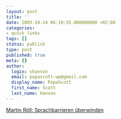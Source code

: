 ```yaml
---
layout: post
title: ''
date: 2003-10-24 06:10:55.000000000 +02:00
categories:
- quick links
tags: []
status: publish
type: post
published: true
meta: {}
author:
  login: shanson
  email: papascott-wp@gmail.com
  display_name: PapaScott
  first_name: Scott
  last_name: Hanson
---
```

<p><a title="Translating not just words, but ideas" href="http://www.roell.net/weblog/archiv/2003/10/24/sprachbarrieren_ueberwinden.shtml">Martin Röll: Sprachbarrieren überwinden</a></p>
